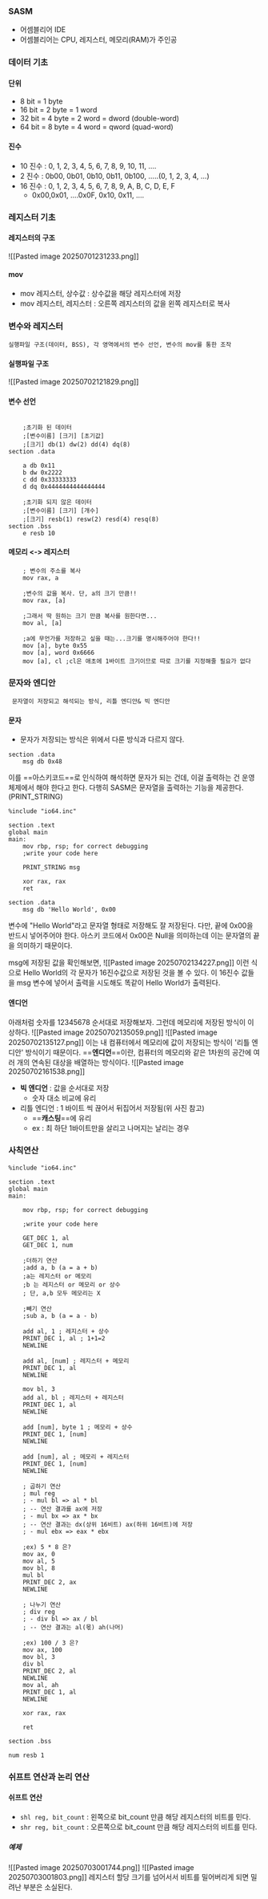### SASM
- 어셈블리어 IDE
- 어셈블리어는 CPU, 레지스터, 메모리(RAM)가 주인공

### 데이터 기초

#### 단위
- 8 bit = 1 byte
- 16 bit = 2 byte = 1 word
- 32 bit = 4 byte = 2 word = dword (double-word)
- 64 bit = 8 byte = 4 word = qword (quad-word)

#### 진수
- 10 진수 : 0, 1, 2, 3, 4, 5, 6, 7, 8, 9, 10, 11, ....
- 2 진수 : 0b00, 0b01, 0b10, 0b11, 0b100, .....(0, 1, 2, 3, 4, ...)
- 16 진수 : 0, 1, 2, 3, 4, 5, 6, 7, 8, 9, A, B, C, D, E, F
	- 0x00,0x01, ....0x0F, 0x10, 0x11, ....


### 레지스터 기초


#### 레지스터의 구조
![[Pasted image 20250701231233.png]]

#### mov
- mov 레지스터, 상수값 : 상수값을 해당 레지스터에 저장
- mov 레지스터, 레지스터 : 오른쪽 레지스터의 값을 왼쪽 레지스터로 복사
### 변수와 레지스터
	실행파일 구조(데이터, BSS), 각 영역에서의 변수 선언, 변수의 mov를 통한 조작
#### 실행파일 구조
![[Pasted image 20250702121829.png]]
  
####  변수 선언
```Assembly

	;초기화 된 데이터
	;[변수이름] [크기] [초기값]
	;[크기] db(1) dw(2) dd(4) dq(8)
section .data

	a db 0x11
	b dw 0x2222
	c dd 0x33333333
	d dq 0x4444444444444444

	;초기화 되지 않은 데이터
	;[변수이름] [크기] [개수]
	;[크기] resb(1) resw(2) resd(4) resq(8)
section .bss
	e resb 10
```

####  메모리 <-> 레지스터
```Assembly
	; 변수의 주소를 복사
	mov rax, a

	;변수의 값을 복사. 단, a의 크기 만큼!!
	mov rax, [a]

	;그래서 딱 원하는 크기 만큼 복사를 원한다면...
	mov al, [a]

	;a에 무언가를 저장하고 싶을 때는...크기를 명시해주어야 한다!!
	mov [a], byte 0x55
	mov [a], word 0x6666
	mov [a], cl ;cl은 애초에 1바이트 크기이므로 따로 크기를 지정해줄 필요가 없다

```


### 문자와 엔디안
	 문자열이 저장되고 해석되는 방식, 리틀 엔디안& 빅 엔디안

#### 문자
- 문자가 저장되는 방식은 위에서 다룬 방식과 다르지 않다.
```Assembly
section .data
	msg db 0x48
```

이를 ==아스키코드==로 인식하여 해석하면 문자가 되는 건데, 이걸 출력하는 건 운영체제에서 해야 한다고 한다. 다행히 SASM은 문자열을 출력하는 기능을 제공한다. (PRINT_STRING)

```Assembly
%include "io64.inc"

section .text
global main
main:
	mov rbp, rsp; for correct debugging
	;write your code here

	PRINT_STRING msg

	xor rax, rax
	ret

section .data
	msg db 'Hello World', 0x00
```

변수에 "Hello World"라고 문자열 형태로 저장해도 잘 저장된다. 다만, 끝에 0x00을 반드시 넣어주어야 한다. 아스키 코드에서 0x00은 Null을 의미하는데 이는 문자열의 끝을 의미하기 때문이다.

msg에 저장된 값을 확인해보면,
![[Pasted image 20250702134227.png]]
이런 식으로 Hello World의 각 문자가 16진수값으로 저장된 것을 볼 수 있다. 이 16진수 값들을 msg 변수에 넣어서 출력을 시도해도 똑같이 Hello World가  출력된다.

#### 엔디언
아래처럼 숫자를 12345678 순서대로 저장해보자. 그런데 메모리에 저장된 방식이 이상하다.
![[Pasted image 20250702135059.png]]
![[Pasted image 20250702135127.png]]
이는 내 컴퓨터에서 메모리에 값이 저장되는 방식이 '리틀 엔디안' 방식이기 때문이다.
==**엔디언**==이란, 컴퓨터의 메모리와 같은 1차원의 공간에 여러 개의 연속된 대상을 배열하는 방식이다. 
![[Pasted image 20250702161538.png]]

- **빅 엔디언** : 값을 순서대로 저장
	- 숫자 대소 비교에 유리
- 리틀 엔디언 : 1 바이트 씩 끊어서  뒤집어서 저장됨(위 사진 참고)
	- ==**캐스팅**==에 유리
	- ex : 최 하단 1바이트만을 살리고 나머지는 날리는 경우 

### 사칙연산

```Assembly
%include "io64.inc"

section .text
global main
main:

	mov rbp, rsp; for correct debugging

	;write your code here

	GET_DEC 1, al
	GET_DEC 1, num

	;더하기 연산
	;add a, b (a = a + b)	
	;a는 레지스터 or 메모리	
	;b 는 레지스터 or 메모리 or 상수	
	; 단, a,b 모두 메모리는 X
	
	;빼기 연산	
	;sub a, b (a = a - b)
	
	add al, 1 ; 레지스터 + 상수	
	PRINT_DEC 1, al ; 1+1=2	
	NEWLINE	
	
	add al, [num] ; 레지스터 + 메모리	
	PRINT_DEC 1, al	
	NEWLINE
	
	mov bl, 3	
	add al, bl ; 레지스터 + 레지스터	
	PRINT_DEC 1, al	
	NEWLINE
	
	add [num], byte 1 ; 메모리 + 상수	
	PRINT_DEC 1, [num]	
	NEWLINE
	
	add [num], al ; 메모리 + 레지스터	
	PRINT_DEC 1, [num]	
	NEWLINE
	
	; 곱하기 연산	
	; mul reg	
	; - mul bl => al * bl	
	; -- 연산 결과를 ax에 저장	
	; - mul bx => ax * bx	
	; -- 연산 결과는 dx(상위 16비트) ax(하위 16비트)에 저장	
	; - mul ebx => eax * ebx
	
	;ex) 5 * 8 은?	
	mov ax, 0	
	mov al, 5	
	mov bl, 8	
	mul bl	
	PRINT_DEC 2, ax	
	NEWLINE
	
	; 나누기 연산	
	; div reg	
	; - div bl => ax / bl	
	; -- 연산 결과는 al(몫) ah(나머)
	
	;ex) 100 / 3 은?	
	mov ax, 100	
	mov bl, 3	
	div bl	
	PRINT_DEC 2, al	
	NEWLINE	
	mov al, ah	
	PRINT_DEC 1, al	
	NEWLINE
	
	xor rax, rax
	
	ret

section .bss

num resb 1
```

### 쉬프트 연산과 논리 연산

#### 쉬프트 연산
-  `shl reg, bit_count` : 왼쪽으로 bit_count 만큼 해당 레지스터의 비트를 민다.
-  `shr reg, bit_count` : 오른쪽으로 bit_count 만큼 해당 레지스터의 비트를 민다.
##### 예제
![[Pasted image 20250703001744.png]]
![[Pasted image 20250703001803.png]]
레지스터 할당 크기를 넘어서서 비트를 밀어버리게 되면 밀려난 부분은 소실된다.